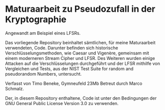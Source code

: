 # Maturaarbeit zu Pseudozufall in der Kryptographie

Angewandt am Beispiel eines LFSRs.

Das vorliegende Repository beinhaltet sämtlichen, für meine Maturaarbeit verwendeten, Code. Darunter befinden sich historische Verschlüsselungsmethoden, wie Caesar und Vigenère, gemeinsam mit einem moderneren Stream Cipher und LFSR.
Des Weiteren wurden einige Attacken auf die Verschlüsselungen durchgeführt und der LFSR mithilfe von Vergleichen und Tests, aus der NIST Test Suite for random and pseudorandom Numbers, untersucht.

Verfasst von Timo Beneke, Gymneufeld 23Mb
Betreut durch Marco Schmalz.

Der, in diesem Repository enthaltene, Code ist unter den Bedingungen der GNU General Public License Version 3.0 zu verwenden.
